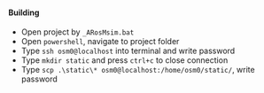 #### Building
- Open project by `_ARosMsim.bat`
- Open `powershell`, navigate to project folder
- Type `ssh osm0@localhost` into terminal and write password
- Type `mkdir static` and press `ctrl+c` to close connection
- Type `scp .\static\* osm0@localhost:/home/osm0/static/`, write password
